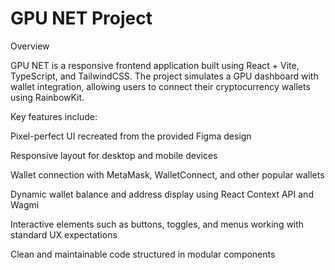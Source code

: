 ﻿# GPU NET Project

Overview

GPU NET is a responsive frontend application built using React + Vite, TypeScript, and TailwindCSS. The project simulates a GPU dashboard with wallet integration, allowing users to connect their cryptocurrency wallets using RainbowKit.

Key features include:

Pixel-perfect UI recreated from the provided Figma design

Responsive layout for desktop and mobile devices

Wallet connection with MetaMask, WalletConnect, and other popular wallets

Dynamic wallet balance and address display using React Context API and Wagmi

Interactive elements such as buttons, toggles, and menus working with standard UX expectations

Clean and maintainable code structured in modular components
